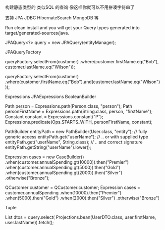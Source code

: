 构建静态类型的 类似SQL 的查询
像这样你就可以不用拼凑字符串了

支持 JPA JDBC HibernateSearch MongoDB 等

Run clean install and you will get your Query types generated into target/generated-sources/java.


JPAQuery<?> query = new JPAQuery<Void>(entityManager);

JPAQueryFactory 

queryFactory.selectFrom(customer)
    .where(customer.firstName.eq("Bob"), customer.lastName.eq("Wilson"));

queryFactory.selectFrom(customer)
    .where(customer.firstName.eq("Bob").and(customer.lastName.eq("Wilson")));
    
Expressions
JPAExpressions
BooleanBuilder 

Path<Person> person = Expressions.path(Person.class, "person");
Path<String> personFirstName = Expressions.path(String.class, person, "firstName");
Constant<String> constant = Expressions.constant("P");
Expressions.predicate(Ops.STARTS_WITH, personFirstName, constant);

PathBuilder<User> entityPath = new
PathBuilder<User>(User.class, "entity");
// fully generic access
entityPath.get("userName");
// .. or with supplied type
entityPath.get("userName", String.class);
// .. and correct signature
entityPath.getString("userName").lower();

Expression<String> cases = new CaseBuilder()
    .when(customer.annualSpending.gt(10000)).then("Premier")
    .when(customer.annualSpending.gt(5000)).then("Gold")
    .when(customer.annualSpending.gt(2000)).then("Silver")
    .otherwise("Bronze");

QCustomer customer = QCustomer.customer;
Expression<String> cases = customer.annualSpending
    .when(10000).then("Premier")
    .when(5000).then("Gold")
    .when(2000).then("Silver")
    .otherwise("Bronze")

Tuple

List<UserDTO> dtos = query.select(
    Projections.bean(UserDTO.class, user.firstName, user.lastName)).fetch();

